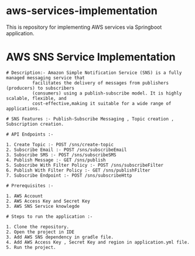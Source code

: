 # aws-services-implementation
This is repository for implementing AWS services via Springboot application.


# AWS SNS Service Implementation

    # Description:- Amazon Simple Notification Service (SNS) is a fully managed messaging service that 
              facilitates the delivery of messages from publishers (producers) to subscribers 
              (consumers) using a publish-subscribe model. It is highly scalable, flexible, and 
              cost-effective,making it suitable for a wide range of applications.

    # SNS Features :- Publish-Subscribe Messaging , Topic creation , Subscription creation.

    # API Endpoints :- 

    1. Create Topic :- POST /sns/create-topic
    2. Subscribe Email :- POST /sns/subscribeEmail
    3. Subscribe SMS :- POST /sns/subscribeSMS
    4. Publish Message :- GET /sns/publish
    5. Subscribe With Filter Policy :- POST /sns/subscribeFilter
    6. Publish With Filter Policy :- GET /sns/publishFilter
    7. Subscribe Endpoint :- POST /sns/subscribeHttp

    # Prerequisites :- 
     
    1. AWS Account
    2. AWS Access Key and Secret Key
    3. AWS SNS Service knowlegde

    # Steps to run the application :-
    
    1. Clone the repository.
    2. Open the project in IDE
    3. Add AWS SNS dependency in gradle file.
    4. Add AWS Access Key , Secret Key and region in application.yml file.
    5. Run the project.
  
